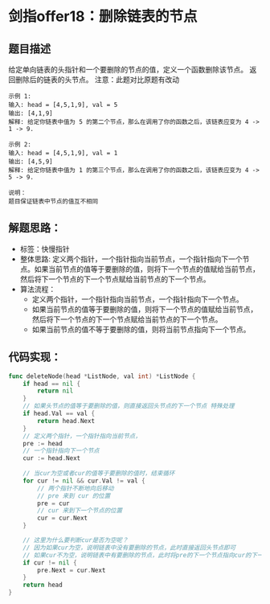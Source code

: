 # 剑指offer18：删除链表的节点

## 题目描述
给定单向链表的头指针和一个要删除的节点的值，定义一个函数删除该节点。
返回删除后的链表的头节点。
注意：此题对比原题有改动

```
示例 1:
输入: head = [4,5,1,9], val = 5
输出: [4,1,9]
解释: 给定你链表中值为 5 的第二个节点，那么在调用了你的函数之后，该链表应变为 4 -> 1 -> 9.  

示例 2:
输入: head = [4,5,1,9], val = 1
输出: [4,5,9]
解释: 给定你链表中值为 1 的第三个节点，那么在调用了你的函数之后，该链表应变为 4 -> 5 -> 9.

说明：
题目保证链表中节点的值互不相同
```
## 解题思路：
- 标签：快慢指针
- 整体思路: 定义两个指针，一个指针指向当前节点，一个指针指向下一个节点。如果当前节点的值等于要删除的值，则将下一个节点的值赋给当前节点，然后将下一个节点的下一个节点赋给当前节点的下一个节点。
- 算法流程：
  - 定义两个指针，一个指针指向当前节点，一个指针指向下一个节点。
  - 如果当前节点的值等于要删除的值，则将下一个节点的值赋给当前节点，然后将下一个节点的下一个节点赋给当前节点的下一个节点。
  - 如果当前节点的值不等于要删除的值，则将当前节点指向下一个节点。

## 代码实现：

```go
func deleteNode(head *ListNode, val int) *ListNode {
	if head == nil {
		return nil
	}
	// 如果头节点的值等于要删除的值，则直接返回头节点的下一个节点 特殊处理
	if head.Val == val {
		return head.Next
	}
	// 定义两个指针，一个指针指向当前节点，
	pre := head
	// 一个指针指向下一个节点
	cur := head.Next
  
	// 当cur为空或者cur的值等于要删除的值时，结束循环
	for cur != nil && cur.Val != val {
		// 两个指针不断地向后移动
		// pre 来到 cur 的位置
		pre = cur
		// cur 来到下一个节点的位置
		cur = cur.Next
	}

	// 这里为什么要判断cur是否为空呢？
	// 因为如果cur为空，说明链表中没有要删除的节点，此时直接返回头节点即可
	// 如果cur不为空，说明链表中有要删除的节点，此时将pre的下一个节点指向cur的下一个节点即可
	if cur != nil {
		pre.Next = cur.Next
	}
	return head
}
```